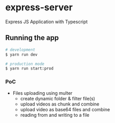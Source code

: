 # express-server

Express JS Application with Typescript

## Running the app

```bash
# development
$ yarn run dev

# production mode
$ yarn run start:prod
```

### PoC

- Files uploading using multer
	- create dynamic folder & filter file(s)
	- upload videos as chunk and combine
	- upload video as base64 files and combine
	- reading from and writing to a file 